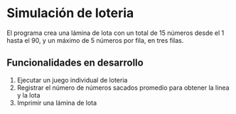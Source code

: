 # Simulación de loteria

El programa crea una lámina de lota con un total de 15 números desde el 1 hasta el 90, y un máximo de 5 números por fila, en tres filas. 

## Funcionalidades en desarrollo

1. Ejecutar un juego individual de loteria
2. Registrar el número de números sacados promedio para obtener la linea y la lota
3. Imprimir una lámina de lota